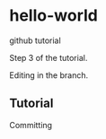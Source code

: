# hello-world
github tutorial

Step 3 of the tutorial.

Editing in the branch.

## Tutorial

Committing
